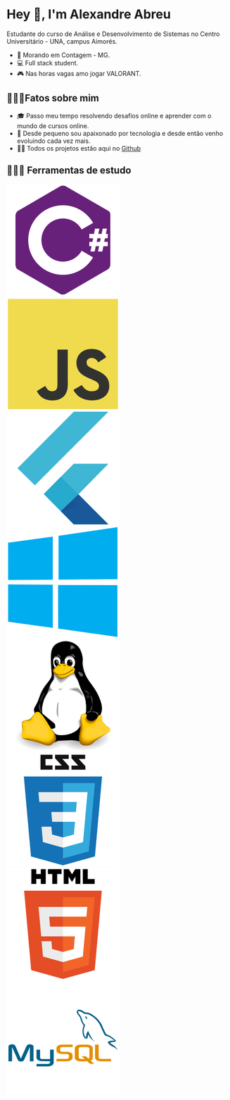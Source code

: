 # Hey 👋, I'm Alexandre Abreu

Estudante do curso de Análise e Desenvolvimento de Sistemas no Centro Universitário - UNA,  campus Aimorés. 


 - 🏡 Morando em Contagem - MG.
 - 💻 Full stack student.
 - 🎮 Nas horas vagas amo jogar VALORANT.

##  🙋🏽‍♂️Fatos sobre mim

 - 🎓 Passo meu tempo resolvendo desafios online e aprender com o mundo de cursos online.
 - 👦 Desde pequeno sou apaixonado por tecnologia e desde então venho evoluindo cada vez mais.
 - 👨‍💻 Todos os projetos estão aqui no [Github](https://github.com/1aLx)

## 👨🏻‍🔧 Ferramentas de estudo

![enter image description here](https://raw.githubusercontent.com/devicons/devicon/9f4f5cdb393299a81125eb5127929ea7bfe42889/icons/csharp/csharp-plain.svg)![enter image description here](https://raw.githubusercontent.com/devicons/devicon/master/icons/javascript/javascript-original.svg)![enter image description here](https://raw.githubusercontent.com/devicons/devicon/9f4f5cdb393299a81125eb5127929ea7bfe42889/icons/flutter/flutter-original.svg)![enter image description here](https://raw.githubusercontent.com/devicons/devicon/9f4f5cdb393299a81125eb5127929ea7bfe42889/icons/windows8/windows8-original.svg)![enter image description here](https://raw.githubusercontent.com/devicons/devicon/9f4f5cdb393299a81125eb5127929ea7bfe42889/icons/linux/linux-original.svg)![enter image description here](https://raw.githubusercontent.com/devicons/devicon/9f4f5cdb393299a81125eb5127929ea7bfe42889/icons/css3/css3-original-wordmark.svg)![enter image description here](https://raw.githubusercontent.com/devicons/devicon/9f4f5cdb393299a81125eb5127929ea7bfe42889/icons/html5/html5-original-wordmark.svg)![enter image description here](https://raw.githubusercontent.com/devicons/devicon/9f4f5cdb393299a81125eb5127929ea7bfe42889/icons/mysql/mysql-original-wordmark.svg)
